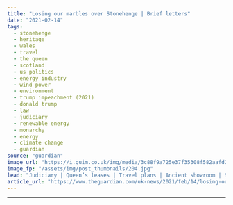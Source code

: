 ```yaml
---
title: "Losing our marbles over Stonehenge | Brief letters"
date: "2021-02-14"
tags: 
  - stonehenge
  - heritage
  - wales
  - travel
  - the queen
  - scotland
  - us politics
  - energy industry
  - wind power
  - environment
  - trump impeachment (2021)
  - donald trump
  - law
  - judiciary
  - renewable energy
  - monarchy
  - energy
  - climate change
  - guardian
source: "guardian"
image_url: "https://i.guim.co.uk/img/media/3c88f9a725e37f35308f582aafd2e0201cfcb418/0_0_3500_2101/master/3500.jpg?width=460&quality=85&auto=format&fit=max&s=4fecac182eca03f3e54fa30ddafadbb7"
image_fp: "/assets/img/post_thumbnails/204.jpg"
lead: "Judiciary | Queen’s leases | Travel plans | Ancient showroom | StonehengeDonald Trump’s acquittal in the US Senate (Report, 14 February) surely provides the best possible evidence for never allowing politicians to get involved in judicial decision-ma..."
article_url: "https://www.theguardian.com/uk-news/2021/feb/14/losing-our-marbles-over-stonehenge"
---
```


---
